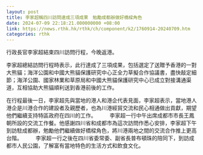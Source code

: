 ```yaml
---
layout: post
title: 李家超稱四川訪問達成三項成果　勉勵成都辦做好橋樑角色
date: 2024-07-09 22:18:21.000000000 +08:00
link: https://news.rthk.hk/rthk/ch/component/k2/1760914-20240709.htm
categories: rthk
---
```


行政長官李家超結束四川訪問行程，今晚返港。

李家超總結訪問行程時表示，此行達成了三項成果，包括選定了送贈予香港的一對大熊貓；海洋公園和中國大熊貓保護研究中心正全力草擬合作協議書，盡快敲定細節；海洋公園、國家林業和草原局和中國大熊貓保護研究中心已成立對接溝通渠道，互相協助大熊貓順利送到香港前後的工作。

在行程最後一日，李家超先與當地的港人和港企代表見面，李家超表示，當地港人港企是川港合作的建設者及親歷者，也為川港經貿交流和民心相通做出貢獻，期望他們繼續支持特區政府在四川的工作。
　　 
李家超一行中午出席成都市市長王鳳朝所設的交流工作餐。他感謝四川省和成都市為這次訪問作悉心安排，李家超下午到訪駐成都辦，勉勵他們繼續做好橋樑角色，將川港兩地之間的交流合作推上更高台階。
　　 
李家超一行之後在四川省委常委、副省長普布頓珠的陪同下，到訪成都市人民公園，了解富有當地特色的生活方式和飲食文化。
